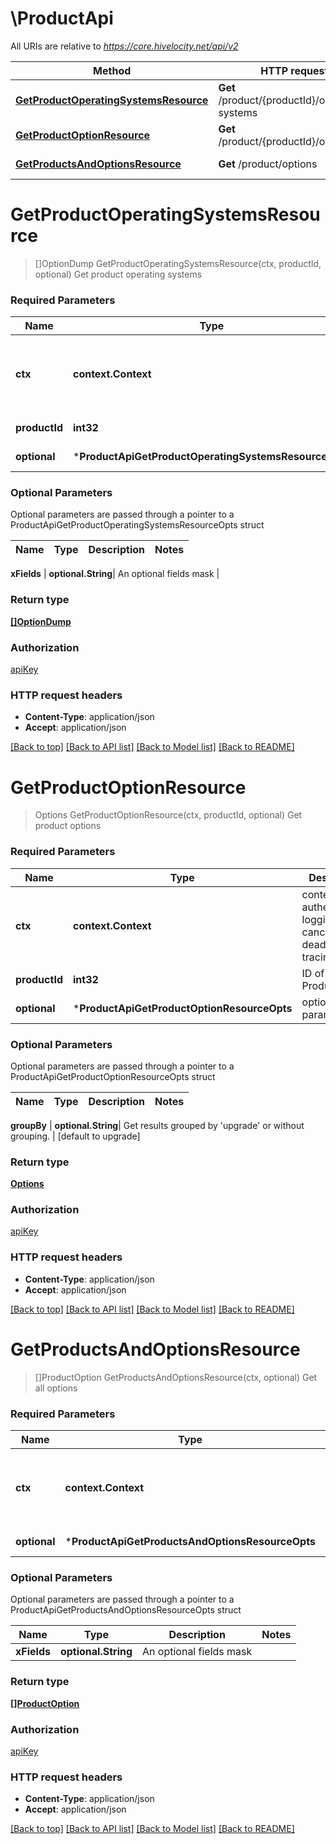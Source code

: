 # \ProductApi

All URIs are relative to *https://core.hivelocity.net/api/v2*

Method | HTTP request | Description
------------- | ------------- | -------------
[**GetProductOperatingSystemsResource**](ProductApi.md#GetProductOperatingSystemsResource) | **Get** /product/{productId}/operating-systems | Get product operating systems
[**GetProductOptionResource**](ProductApi.md#GetProductOptionResource) | **Get** /product/{productId}/options | Get product options
[**GetProductsAndOptionsResource**](ProductApi.md#GetProductsAndOptionsResource) | **Get** /product/options | Get all options


# **GetProductOperatingSystemsResource**
> []OptionDump GetProductOperatingSystemsResource(ctx, productId, optional)
Get product operating systems

### Required Parameters

Name | Type | Description  | Notes
------------- | ------------- | ------------- | -------------
 **ctx** | **context.Context** | context for authentication, logging, cancellation, deadlines, tracing, etc.
  **productId** | **int32**| ID of the Product | 
 **optional** | ***ProductApiGetProductOperatingSystemsResourceOpts** | optional parameters | nil if no parameters

### Optional Parameters
Optional parameters are passed through a pointer to a ProductApiGetProductOperatingSystemsResourceOpts struct

Name | Type | Description  | Notes
------------- | ------------- | ------------- | -------------

 **xFields** | **optional.String**| An optional fields mask | 

### Return type

[**[]OptionDump**](Option-dump.md)

### Authorization

[apiKey](../README.md#apiKey)

### HTTP request headers

 - **Content-Type**: application/json
 - **Accept**: application/json

[[Back to top]](#) [[Back to API list]](../README.md#documentation-for-api-endpoints) [[Back to Model list]](../README.md#documentation-for-models) [[Back to README]](../README.md)

# **GetProductOptionResource**
> Options GetProductOptionResource(ctx, productId, optional)
Get product options

### Required Parameters

Name | Type | Description  | Notes
------------- | ------------- | ------------- | -------------
 **ctx** | **context.Context** | context for authentication, logging, cancellation, deadlines, tracing, etc.
  **productId** | **int32**| ID of the Product | 
 **optional** | ***ProductApiGetProductOptionResourceOpts** | optional parameters | nil if no parameters

### Optional Parameters
Optional parameters are passed through a pointer to a ProductApiGetProductOptionResourceOpts struct

Name | Type | Description  | Notes
------------- | ------------- | ------------- | -------------

 **groupBy** | **optional.String**| Get results grouped by &#39;upgrade&#39; or without grouping. | [default to upgrade]

### Return type

[**Options**](Options.md)

### Authorization

[apiKey](../README.md#apiKey)

### HTTP request headers

 - **Content-Type**: application/json
 - **Accept**: application/json

[[Back to top]](#) [[Back to API list]](../README.md#documentation-for-api-endpoints) [[Back to Model list]](../README.md#documentation-for-models) [[Back to README]](../README.md)

# **GetProductsAndOptionsResource**
> []ProductOption GetProductsAndOptionsResource(ctx, optional)
Get all options

### Required Parameters

Name | Type | Description  | Notes
------------- | ------------- | ------------- | -------------
 **ctx** | **context.Context** | context for authentication, logging, cancellation, deadlines, tracing, etc.
 **optional** | ***ProductApiGetProductsAndOptionsResourceOpts** | optional parameters | nil if no parameters

### Optional Parameters
Optional parameters are passed through a pointer to a ProductApiGetProductsAndOptionsResourceOpts struct

Name | Type | Description  | Notes
------------- | ------------- | ------------- | -------------
 **xFields** | **optional.String**| An optional fields mask | 

### Return type

[**[]ProductOption**](ProductOption.md)

### Authorization

[apiKey](../README.md#apiKey)

### HTTP request headers

 - **Content-Type**: application/json
 - **Accept**: application/json

[[Back to top]](#) [[Back to API list]](../README.md#documentation-for-api-endpoints) [[Back to Model list]](../README.md#documentation-for-models) [[Back to README]](../README.md)

